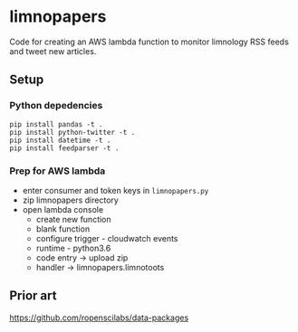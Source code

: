 # limnopapers

Code for creating an AWS lambda function to monitor limnology RSS feeds and tweet new articles.

## Setup

### Python depedencies

```
pip install pandas -t . 
pip install python-twitter -t .
pip install datetime -t .
pip install feedparser -t .
```

### Prep for AWS lambda

* enter consumer and token keys in `limnopapers.py`
* zip limnopapers directory
* open lambda console
	* create new function
	* blank function
	* configure trigger - cloudwatch events
	* runtime - python3.6
	* code entry -> upload zip
	* handler -> limnopapers.limnotoots

## Prior art

https://github.com/ropenscilabs/data-packages

